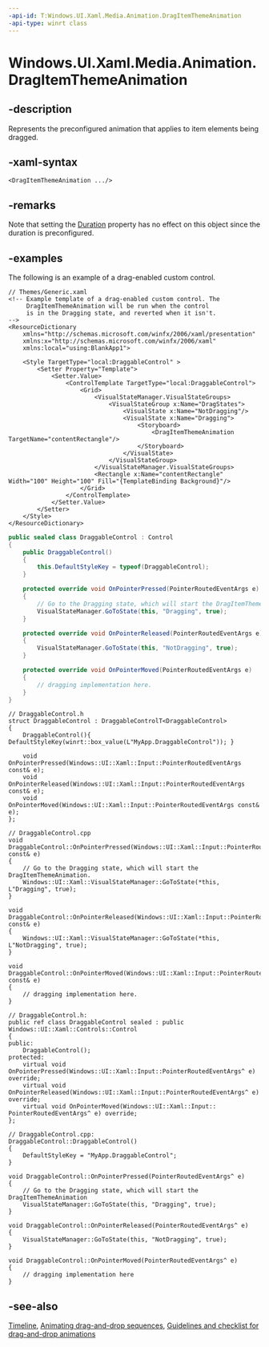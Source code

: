 ```yaml
---
-api-id: T:Windows.UI.Xaml.Media.Animation.DragItemThemeAnimation
-api-type: winrt class
---
```


<!-- Class syntax.
public class DragItemThemeAnimation : Windows.UI.Xaml.Media.Animation.Timeline, Windows.UI.Xaml.Media.Animation.IDragItemThemeAnimation
-->

# Windows.UI.Xaml.Media.Animation.DragItemThemeAnimation

## -description
Represents the preconfigured animation that applies to item elements being dragged.

## -xaml-syntax
```xaml
<DragItemThemeAnimation .../>
```

## -remarks
Note that setting the [Duration](timeline_duration.md) property has no effect on this object since the duration is preconfigured.

## -examples
The following is an example of a drag-enabled custom control.

<!--<p xml:space="preserve">
            <TRANSLATE_MANUALLY>
              <externalLink xmlns="http://ddue.schemas.microsoft.com/authoring/2003/5">
                <linkText>Run this sample</linkText>
                <linkUri>http://go.microsoft.com/fwlink/p/?linkid=139798&amp;sref=SineEase</linkUri>
              </externalLink>
            </TRANSLATE_MANUALLY>
          </p>-->

```xaml
// Themes/Generic.xaml
<!-- Example template of a drag-enabled custom control. The
     DragItemThemeAnimation will be run when the control
     is in the Dragging state, and reverted when it isn't.
-->
<ResourceDictionary
    xmlns="http://schemas.microsoft.com/winfx/2006/xaml/presentation"
    xmlns:x="http://schemas.microsoft.com/winfx/2006/xaml"
    xmlns:local="using:BlankApp1">

    <Style TargetType="local:DraggableControl" >
        <Setter Property="Template">
            <Setter.Value>
                <ControlTemplate TargetType="local:DraggableControl">
                    <Grid>
                        <VisualStateManager.VisualStateGroups>
                            <VisualStateGroup x:Name="DragStates">
                                <VisualState x:Name="NotDragging"/>
                                <VisualState x:Name="Dragging">
                                    <Storyboard>
                                        <DragItemThemeAnimation TargetName="contentRectangle"/>
                                    </Storyboard>
                                </VisualState>
                            </VisualStateGroup>
                        </VisualStateManager.VisualStateGroups>
                        <Rectangle x:Name="contentRectangle" Width="100" Height="100" Fill="{TemplateBinding Background}"/>
                    </Grid>
                </ControlTemplate>
            </Setter.Value>
        </Setter>
    </Style>
</ResourceDictionary>
```

```csharp
public sealed class DraggableControl : Control
{
    public DraggableControl()
    {
        this.DefaultStyleKey = typeof(DraggableControl);
    }

    protected override void OnPointerPressed(PointerRoutedEventArgs e)
    {
        // Go to the Dragging state, which will start the DragItemThemeAnimation.
        VisualStateManager.GoToState(this, "Dragging", true);
    }

    protected override void OnPointerReleased(PointerRoutedEventArgs e)
    {
        VisualStateManager.GoToState(this, "NotDragging", true);
    }

    protected override void OnPointerMoved(PointerRoutedEventArgs e)
    {
        // dragging implementation here.
    }
}
```

```cppwinrt
// DraggableControl.h
struct DraggableControl : DraggableControlT<DraggableControl>
{
    DraggableControl(){ DefaultStyleKey(winrt::box_value(L"MyApp.DraggableControl")); }

    void OnPointerPressed(Windows::UI::Xaml::Input::PointerRoutedEventArgs const& e);
    void OnPointerReleased(Windows::UI::Xaml::Input::PointerRoutedEventArgs const& e);
    void OnPointerMoved(Windows::UI::Xaml::Input::PointerRoutedEventArgs const& e);
};

// DraggableControl.cpp
void DraggableControl::OnPointerPressed(Windows::UI::Xaml::Input::PointerRoutedEventArgs const& e)
{
    // Go to the Dragging state, which will start the DragItemThemeAnimation.
    Windows::UI::Xaml::VisualStateManager::GoToState(*this, L"Dragging", true);
}

void DraggableControl::OnPointerReleased(Windows::UI::Xaml::Input::PointerRoutedEventArgs const& e)
{
    Windows::UI::Xaml::VisualStateManager::GoToState(*this, L"NotDragging", true);
}

void DraggableControl::OnPointerMoved(Windows::UI::Xaml::Input::PointerRoutedEventArgs const& e)
{
    // dragging implementation here.
}
```

```cppcx
// DraggableControl.h:
public ref class DraggableControl sealed : public Windows::UI::Xaml::Controls::Control
{
public:
    DraggableControl();
protected:
    virtual void OnPointerPressed(Windows::UI::Xaml::Input::PointerRoutedEventArgs^ e) override;
    virtual void OnPointerReleased(Windows::UI::Xaml::Input::PointerRoutedEventArgs^ e) override;
    virtual void OnPointerMoved(Windows::UI::Xaml::Input:: PointerRoutedEventArgs^ e) override;
};

// DraggableControl.cpp:
DraggableControl::DraggableControl()
{
    DefaultStyleKey = "MyApp.DraggableControl";
}

void DraggableControl::OnPointerPressed(PointerRoutedEventArgs^ e)
{
    // Go to the Dragging state, which will start the DragItemThemeAnimation
    VisualStateManager::GoToState(this, "Dragging", true);
}

void DraggableControl::OnPointerReleased(PointerRoutedEventArgs^ e)
{
    VisualStateManager::GoToState(this, "NotDragging", true);
}

void DraggableControl::OnPointerMoved(PointerRoutedEventArgs^ e)
{
    // dragging implementation here
}
```

## -see-also
[Timeline](timeline.md), [Animating drag-and-drop sequences](https://docs.microsoft.com/previous-versions/windows/apps/jj649427(v=win.10)), [Guidelines and checklist for drag-and-drop animations](https://docs.microsoft.com/windows/uwp/style/motion-dragdrop)
